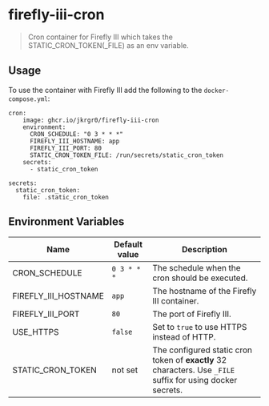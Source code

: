 # firefly-iii-cron

> Cron container for Firefly III which takes the STATIC_CRON_TOKEN(_FILE) as an env variable.

## Usage

To use the container with Firefly III add the following to the `docker-compose.yml`:

```docker-compose
cron:
    image: ghcr.io/jkrgr0/firefly-iii-cron
    environment:
      CRON_SCHEDULE: "0 3 * * *"
      FIREFLY_III_HOSTNAME: app
      FIREFLY_III_PORT: 80
      STATIC_CRON_TOKEN_FILE: /run/secrets/static_cron_token
    secrets:
      - static_cron_token

secrets:
  static_cron_token:
    file: .static_cron_token
```

## Environment Variables

| Name | Default value | Description |
| ---- | ------------- | ----------- |
| CRON_SCHEDULE | `0 3 * * *` | The schedule when the cron should be executed. |
| FIREFLY_III_HOSTNAME | `app` | The hostname of the Firefly III container. |
| FIREFLY_III_PORT | `80` | The port of Firefly III. |
| USE_HTTPS | `false` | Set to `true` to use HTTPS instead of HTTP. |
| STATIC_CRON_TOKEN | not set | The configured static cron token of **exactly** 32 characters. Use `_FILE` suffix for using docker secrets. |
